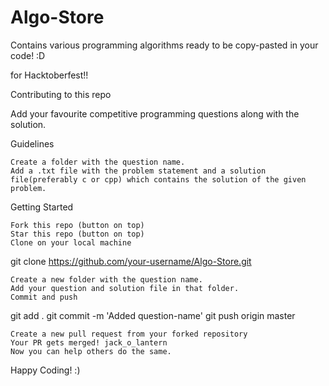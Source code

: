 # Algo-Store
Contains various programming algorithms ready to be copy-pasted in your code! :D

for Hacktoberfest!!

Contributing to this repo

Add your favourite competitive programming questions along with the solution.

Guidelines

    Create a folder with the question name.
    Add a .txt file with the problem statement and a solution file(preferably c or cpp) which contains the solution of the given problem.

Getting Started

    Fork this repo (button on top)
    Star this repo (button on top)
    Clone on your local machine

git clone https://github.com/your-username/Algo-Store.git

    Create a new folder with the question name.
    Add your question and solution file in that folder.
    Commit and push

git add .
git commit -m 'Added question-name'
git push origin master

    Create a new pull request from your forked repository
    Your PR gets merged! jack_o_lantern
    Now you can help others do the same.

Happy Coding! :)
